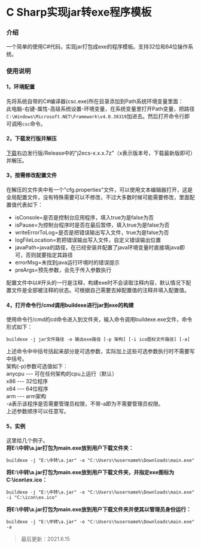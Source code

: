 # C Sharp实现jar转exe程序模板
### 介绍
一个简单的使用C#代码，实现jar打包成exe的程序模板。支持32位和64位操作系统。<br>
### 使用说明
#### 1，环境配置
先将系统自带的C#编译器(csc.exe)所在目录添加到Path系统环境变量里面：<br>
此电脑-右键-属性-高级系统设置-环境变量，在系统变量里打开Path变量，把路径```C:\Windows\Microsoft.NET\Framework\v4.0.30319```加进去。然后打开命令行即可调用```csc```命令。<br>
#### 2，下载发行版并解压
[下载](https://gitee.com/swsk33/jarToexeByCS/releases)右边发行版/Release中的"j2ecs-x.x.x.7z"（x表示版本号，下载最新版即可）并解压。<br>
#### 3，按需修改配置文件
在解压的文件夹中有一个"cfg.properties"文件，可以使用文本编辑器打开，这是全局配置文件，没有特殊需要可以不修改，不过大多数时候可能需要修改，里面配置值代表如下：<br>
- isConsole=是否是控制台应用程序，填入true为是false为否
- isPause=为控制台程序时是否在最后暂停，填入true为是false为否
- writeErrorToLog=是否是把错误输出写入文件，true为是false为否
- logFileLocation=若把错误输出写入文件，自定义错误输出位置
- javaPath=java的路径，在已经安装并配置了java环境变量时直接填java即可，否则就要指定其路径
- errorMsg=未找到java运行环境时的错误提示
- preArgs=预先参数，会先于传入参数执行

配置文件中以#开头的一行是注释，构建exe时不会读取注释内容，默认情况下配置文件是全部被注释的状态。可根据自己需要去掉配置值的注释并填入配置值。<br>
#### 4，打开命令行/cmd调用buildexe进行jar到exe的构建
使用命令行/cmd的cd命令进入到文件夹，输入命令调用buildexe.exe文件，命令形式如下：<br>
```
buildexe -j jar文件路径 -o 输出exe路径 [-p 架构] [-i ico图标文件路径] [-a]
```
上述命令中中括号括起来部分是可选参数，实际加上这些可选参数执行时不需要写中括号。<br>
架构(-p)参数可选值如下：<br>
anycpu --- 可在任何架构的cpu上运行（默认）<br>
x86 --- 32位程序<br>
x64 --- 64位程序<br>
arm --- arm架构<br>
-a表示该程序是否需要管理员权限，不带-a即为不需要管理员权限。<br>
上述参数顺序可以任意写。<br>
#### 5，实例
这里给几个例子。<br>
**将E:\\中转\\a.jar打包为main.exe放到用户下载文件夹：**<br>
```
buildexe -j "E:\中转\a.jar" -o "C:\Users\%username%\Downloads\main.exe"
```
**将E:\\中转\\a.jar打包为main.exe放到用户下载文件夹，并指定exe图标为C:\\icon\\ex.ico：**<br>
```
buildexe -j "E:\中转\a.jar" -o "C:\Users\%username%\Downloads\main.exe" -i "C:\icon\ex.ico"
```
**将E:\\中转\\a.jar打包为main.exe放到用户下载文件夹并使其以管理员身份运行：**<br>
```
buildexe -j "E:\中转\a.jar" -o "C:\Users\%username%\Downloads\main.exe" -a
```
> 最后更新：2021.6.15